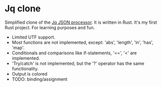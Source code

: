 # Jq clone
Simplified clone of the [Jq JSON processor](https://github.com/jqlang/jq). 
It is written in Rust. 
It's my first Rust project. For learning purposes and fun.

- Limited UTF support.
- Most functions are not implemented, except: 'abs', 'length', 'in', 'has', 'map'.
- Conditionals and comparisons like if-statements, '==', '<' are implemented. 
- 'Try/catch' is not implemented, but the '?' operator has the same functionality.
- Output is colored
- TODO: binding/assignment
